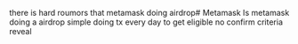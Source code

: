 there is hard roumors that metamask doing airdrop# Metamask
Is metamask doing a airdrop
simple doing tx every day to get eligible 
no confirm criteria reveal
